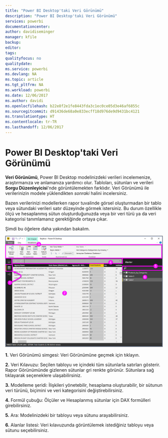 ```yaml
---
title: "Power BI Desktop'taki Veri Görünümü"
description: "Power BI Desktop'taki Veri Görünümü"
services: powerbi
documentationcenter: 
author: davidiseminger
manager: kfile
backup: 
editor: 
tags: 
qualityfocus: no
qualitydate: 
ms.service: powerbi
ms.devlang: NA
ms.topic: article
ms.tgt_pltfrm: NA
ms.workload: powerbi
ms.date: 12/06/2017
ms.author: davidi
ms.openlocfilehash: b22e8f2e1fe8443fda3c1ec0ce05d3e46af6855c
ms.sourcegitcommit: d91436de68a0e833ecff18d976de9d9431bc4121
ms.translationtype: HT
ms.contentlocale: tr-TR
ms.lasthandoff: 12/06/2017
---
```

# <a name="data-view-in-power-bi-desktop"></a>Power BI Desktop'taki Veri Görünümü
**Veri Görünümü**, Power BI Desktop modelinizdeki verileri incelemenize, araştırmanıza ve anlamanıza yardımcı olur. Tabloları, sütunları ve verileri **Sorgu Düzenleyicisi**'nde görüntülemekten farklıdır. Veri Görünümü ile verilerinizin modele yüklendikten *sonraki* halini incelersiniz.

Bazen verilerinizi modellerken rapor tuvalinde görsel oluşturmadan bir tablo veya sütundaki verileri satır düzeyinde görmek istersiniz. Bu durum özellikle ölçü ve hesaplanmış sütun oluşturduğunuzda veya bir veri türü ya da veri kategorisi tanımlamanız gerektiğinde ortaya çıkar.

Şimdi bu öğelere daha yakından bakalım.

![](media/desktop-data-view/dataview_fullscreen.png)

**1.** Veri Görünümü simgesi: Veri Görünümüne geçmek için tıklayın.

**2.** Veri Kılavuzu: Seçilen tabloyu ve içindeki tüm sütunlarla satırları gösterir. Rapor Görünümünde gizlenen sütunlar gri renkte görünür. Sütunlara sağ tıklayarak seçeneklere ulaşabilirsiniz.

**3.** Modelleme şeridi: İlişkileri yönetebilir, hesaplama oluşturabilir, bir sütunun veri türünü, biçimini ve veri kategorisini değiştirebilirsiniz.

**4.** Formül çubuğu: Ölçüler ve Hesaplanmış sütunlar için DAX formülleri girebilirsiniz.

**5.** Ara: Modelinizdeki bir tabloyu veya sütunu arayabilirsiniz.

**6.** Alanlar listesi: Veri kılavuzunda görüntülemek istediğiniz tabloyu veya sütunu seçebilirsiniz.

